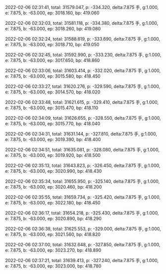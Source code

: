 2022-02-06 02:31:41, total: 31579.047, p: -334.320, delta:7.875 手, g:1.000, e: 7.875, b: -63.000, ep: 3018.160, bp: 419.060

2022-02-06 02:32:03, total: 31581.118, p: -334.380, delta:7.875 手, g:1.000, e: 7.875, b: -63.000, ep: 3018.260, bp: 419.080

2022-02-06 02:32:24, total: 31588.619, p: -333.690, delta:7.875 手, g:1.000, e: 7.875, b: -63.000, ep: 3018.710, bp: 419.050

2022-02-06 02:32:45, total: 31592.990, p: -333.230, delta:7.875 手, g:1.000, e: 7.875, b: -63.000, ep: 3017.650, bp: 418.860

2022-02-06 02:33:06, total: 31603.414, p: -332.020, delta:7.875 手, g:1.000, e: 7.875, b: -63.000, ep: 3015.580, bp: 418.450

2022-02-06 02:33:27, total: 31620.276, p: -329.590, delta:7.875 手, g:1.000, e: 7.875, b: -63.000, ep: 3014.570, bp: 418.020

2022-02-06 02:33:48, total: 31621.615, p: -329.410, delta:7.875 手, g:1.000, e: 7.875, b: -63.000, ep: 3015.470, bp: 418.110

2022-02-06 02:34:09, total: 31626.655, p: -328.550, delta:7.875 手, g:1.000, e: 7.875, b: -63.000, ep: 3015.770, bp: 418.040

2022-02-06 02:34:31, total: 31631.144, p: -327.810, delta:7.875 手, g:1.000, e: 7.875, b: -63.000, ep: 3019.390, bp: 418.400

2022-02-06 02:34:51, total: 31635.081, p: -328.080, delta:7.875 手, g:1.000, e: 7.875, b: -63.000, ep: 3019.920, bp: 418.500

2022-02-06 02:35:13, total: 31643.823, p: -326.450, delta:7.875 手, g:1.000, e: 7.875, b: -63.000, ep: 3020.990, bp: 418.430

2022-02-06 02:35:34, total: 31655.950, p: -325.140, delta:7.875 手, g:1.000, e: 7.875, b: -63.000, ep: 3020.460, bp: 418.200

2022-02-06 02:35:55, total: 31659.734, p: -325.420, delta:7.875 手, g:1.000, e: 7.875, b: -63.000, ep: 3022.180, bp: 418.450

2022-02-06 02:36:17, total: 31654.218, p: -325.430, delta:7.875 手, g:1.000, e: 7.875, b: -63.000, ep: 3020.890, bp: 418.290

2022-02-06 02:36:38, total: 31625.553, p: -329.000, delta:7.875 手, g:1.000, e: 7.875, b: -63.000, ep: 3021.560, bp: 418.820

2022-02-06 02:37:00, total: 31632.648, p: -327.850, delta:7.875 手, g:1.000, e: 7.875, b: -63.000, ep: 3023.270, bp: 418.890

2022-02-06 02:37:21, total: 31639.413, p: -327.240, delta:7.875 手, g:1.000, e: 7.875, b: -63.000, ep: 3023.000, bp: 418.780